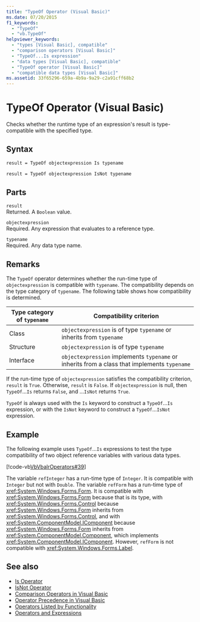 ```yaml
---
title: "TypeOf Operator (Visual Basic)"
ms.date: 07/20/2015
f1_keywords: 
  - "TypeOf"
  - "vb.TypeOf"
helpviewer_keywords: 
  - "types [Visual Basic], compatible"
  - "comparison operators [Visual Basic]"
  - "TypeOf...Is expression"
  - "data types [Visual Basic], compatible"
  - "TypeOf operator [Visual Basic]"
  - "compatible data types [Visual Basic]"
ms.assetid: 33f65296-659a-4b9a-9a29-c2a91cff68b2
---
```

# TypeOf Operator (Visual Basic)
Checks whether the runtime type of an expression's result is type-compatible with the specified type.
  
## Syntax  
  
```vb  
result = TypeOf objectexpression Is typename  
```  
  
```vb  
result = TypeOf objectexpression IsNot typename  
```  
  
## Parts  
 `result`  
 Returned. A `Boolean` value.  
  
 `objectexpression`  
 Required. Any expression that evaluates to a reference type.  
  
 `typename`  
 Required. Any data type name.  
  
## Remarks  
 The `TypeOf` operator determines whether the run-time type of `objectexpression` is compatible with `typename`. The compatibility depends on the type category of `typename`. The following table shows how compatibility is determined.  
  
|Type category of `typename`|Compatibility criterion|  
|---------------------------------|-----------------------------|  
|Class|`objectexpression` is of type `typename` or inherits from `typename`|  
|Structure|`objectexpression` is of type `typename`|  
|Interface|`objectexpression` implements `typename` or inherits from a class that implements `typename`|  
  
 If the run-time type of `objectexpression` satisfies the compatibility criterion, `result` is `True`. Otherwise, `result` is `False`.  If `objectexpression` is null, then `TypeOf`...`Is` returns `False`, and ...`IsNot` returns `True`.  
  
 `TypeOf` is always used with the `Is` keyword to construct a `TypeOf`...`Is` expression, or with the `IsNot` keyword to construct a `TypeOf`...`IsNot` expression.  
  
## Example  
 The following example uses `TypeOf`...`Is` expressions to test the type compatibility of two object reference variables with various data types.  
  
 [!code-vb[VbVbalrOperators#39](~/samples/snippets/visualbasic/VS_Snippets_VBCSharp/VbVbalrOperators/VB/Class1.vb#39)]  
  
 The variable `refInteger` has a run-time type of `Integer`. It is compatible with `Integer` but not with `Double`. The variable `refForm` has a run-time type of <xref:System.Windows.Forms.Form>. It is compatible with <xref:System.Windows.Forms.Form> because that is its type, with <xref:System.Windows.Forms.Control> because <xref:System.Windows.Forms.Form> inherits from <xref:System.Windows.Forms.Control>, and with <xref:System.ComponentModel.IComponent> because <xref:System.Windows.Forms.Form> inherits from <xref:System.ComponentModel.Component>, which implements <xref:System.ComponentModel.IComponent>. However, `refForm` is not compatible with <xref:System.Windows.Forms.Label>.  
  
## See also

- [Is Operator](../../../visual-basic/language-reference/operators/is-operator.md)
- [IsNot Operator](../../../visual-basic/language-reference/operators/isnot-operator.md)
- [Comparison Operators in Visual Basic](../../../visual-basic/programming-guide/language-features/operators-and-expressions/comparison-operators.md)
- [Operator Precedence in Visual Basic](../../../visual-basic/language-reference/operators/operator-precedence.md)
- [Operators Listed by Functionality](../../../visual-basic/language-reference/operators/operators-listed-by-functionality.md)
- [Operators and Expressions](../../../visual-basic/programming-guide/language-features/operators-and-expressions/index.md)
